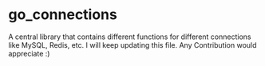 # go_connections
A central library that contains different functions for different connections like MySQL, Redis, etc. I will keep updating this file. Any Contribution would appreciate :)
